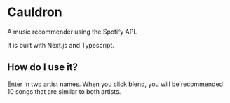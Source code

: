 # Cauldron

A music recommender using the Spotify API. 

It is built with Next.js and Typescript.

## How do I use it?

Enter in two artist names. When you click blend, you will be recommended 10 songs that are similar to both artists.

